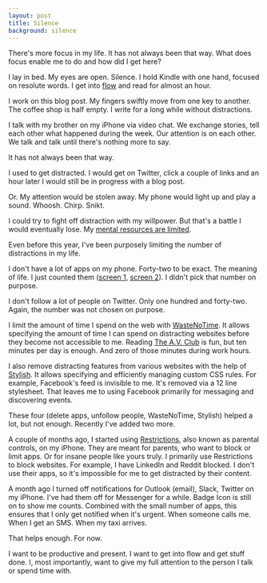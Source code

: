 ```yaml
---
layout: post
title: Silence
background: silence
---
```


There's more focus in my life. It has not always been that way. What does focus enable me to do and how did I get here?

I lay in bed. My eyes are open. Silence. I hold Kindle with one hand, focused on resolute words. I get into [flow](https://en.wikipedia.org/wiki/Flow_(psychology)) and read for almost an hour.

I work on this blog post. My fingers swiftly move from one key to another. The coffee shop is half empty. I write for a long while without distractions.

I talk with my brother on my iPhone via video chat. We exchange stories, tell each other what happened during the week. Our attention is on each other. We talk and talk until there's nothing more to say.

It has not always been that way.

I used to get distracted. I would get on Twitter, click a couple of links and an hour later I would still be in progress with a blog post.

Or. My attention would be stolen away. My phone would light up and play a sound. Whoosh. Chirp. Snikt.

I could try to fight off distraction with my willpower. But that's a battle I would eventually lose. My [mental resources are limited](https://en.wikipedia.org/wiki/Ego_depletion).

Even before this year, I've been purposely limiting the number of distractions in my life.

I don't have a lot of apps on my phone. Forty-two to be exact. The meaning of life. I just counted them ([screen 1](/assets/images/silence_apps_1.jpg), [screen 2](/assets/images/silence_apps_2.jpg)). I didn't pick that number on purpose.

I don't follow a lot of people on Twitter. Only one hundred and forty-two. Again, the number was not chosen on purpose.

I limit the amount of time I spend on the web with [WasteNoTime](http://www.bumblebeesystems.com/wastenotime/). It allows specifying the amount of time I can spend on distracting websites before they become not accessible to me. Reading [The A.V. Club](http://www.avclub.com) is fun, but ten minutes per day is enough. And zero of those minutes during work hours.

I also remove distracting features from various websites with the help of [Stylish](https://safari-extensions.apple.com/details/?id=com.sobolev.stylish-5555L95H45). It allows specifying and efficiently managing custom CSS rules. For example, Facebook's feed is invisible to me. It's removed via a 12 line stylesheet. That leaves me to using Facebook primarily for messaging and discovering events.

These four (delete apps, unfollow people, WasteNoTime, Stylish) helped a lot, but not enough. Recently I've added two more.

A couple of months ago, I started using [Restrictions](https://support.apple.com/en-us/HT201304), also known as parental controls, on my iPhone. They are meant for parents, who want to block or limit apps. Or for insane people like yours truly. I primarily use Restrictions to block websites. For example, I have LinkedIn and Reddit blocked. I don't use their apps, so it's impossible for me to get distracted by their content.

A month ago I turned off notifications for Outlook (email), Slack, Twitter on my iPhone. I've had them off for Messenger for a while. Badge Icon is still on to show me counts. Combined with the small number of apps, this ensures that I only get notified when it's urgent. When someone calls me. When I get an SMS. When my taxi arrives.

That helps enough. For now.

I want to be productive and present. I want to get into flow and get stuff done. I, most importantly, want to give my full attention to the person I talk or spend time with.
